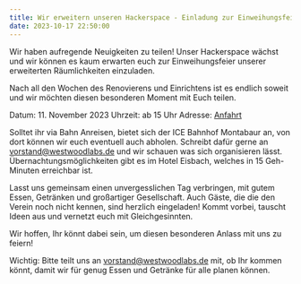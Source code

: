 ```yaml
---
title: Wir erweitern unseren Hackerspace - Einladung zur Einweihungsfeier!
date: 2023-10-17 22:50:00
---
```


Wir haben aufregende Neuigkeiten zu teilen! Unser Hackerspace wächst und wir können es kaum erwarten euch zur Einweihungsfeier unserer erweiterten Räumlichkeiten einzuladen. 

Nach all den Wochen des Renovierens und Einrichtens ist es endlich soweit und wir möchten diesen besonderen Moment mit Euch teilen.

Datum: 11. November 2023
Uhrzeit: ab 15 Uhr
Adresse: [Anfahrt](https://westwoodlabs.de/anfahrt/)

Solltet ihr via Bahn Anreisen, bietet sich der ICE Bahnhof Montabaur an, von dort können wir euch eventuell auch abholen. Schreibt dafür gerne an vorstand@westwoodlabs.de und wir schauen was sich organisieren lässt.
Übernachtungsmöglichkeiten gibt es im Hotel Eisbach, welches in 15 Geh-Minuten erreichbar ist.

Lasst uns gemeinsam einen unvergesslichen Tag verbringen, mit gutem Essen, Getränken und großartiger Gesellschaft. Auch Gäste, die die den Verein noch nicht kennen, sind herzlich eingeladen! Kommt vorbei, tauscht Ideen aus und vernetzt euch mit Gleichgesinnten.

Wir hoffen, Ihr könnt dabei sein, um diesen besonderen Anlass mit uns zu feiern!

Wichtig: Bitte teilt uns an vorstand@westwoodlabs.de mit, ob Ihr kommen könnt, damit wir für genug Essen und Getränke für alle planen können.
